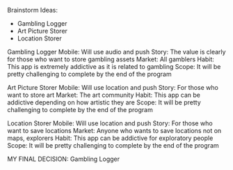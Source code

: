 Brainstorm
Ideas:
- Gambling Logger
- Art Picture Storer
- Location Storer

Gambling Logger
Mobile: Will use audio and push
Story: The value is clearly for those who want to store gambling assets
Market: All gamblers
Habit: This app is extremely addictive as it is related to gambling
Scope: It will be pretty challenging to complete by the end of the program

Art Picture Storer
Mobile: Will use location and push
Story: For those who want to store art
Market: The art community
Habit: This app can be addictive depending on how artistic they are
Scope: It will be pretty challenging to complete by the end of the program

Location Storer
Mobile: Will use location and push
Story: For those who want to save locations
Market: Anyone who wants to save locations not on maps, explorers
Habit: This app can be addictive for exploratory people
Scope: It will be pretty challenging to complete by the end of the program


MY FINAL DECISION: Gambling Logger
